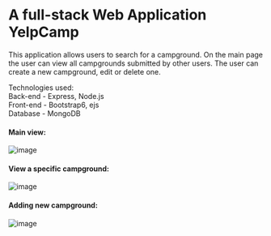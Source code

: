 # A full-stack Web Application YelpCamp

This application allows users to search for a campground. On the main page the user can view all campgrounds submitted by other users. The user can create a new campground, edit or delete one.

Technologies used: <br>
Back-end - Express, Node.js <br>
Front-end - Bootstrap6, ejs <br>
Database - MongoDB <br>

#### Main view:

![image](https://user-images.githubusercontent.com/78988408/134433414-0caa7a66-6824-4673-9433-82cca149c42f.png)

#### View a specific campground:

![image](https://user-images.githubusercontent.com/78988408/134434052-581d6141-fa91-4867-a56f-741bc2d922ba.png)

#### Adding new campground:

![image](https://user-images.githubusercontent.com/78988408/134433639-918a85be-3e9c-4738-9b20-28b314682578.png)

